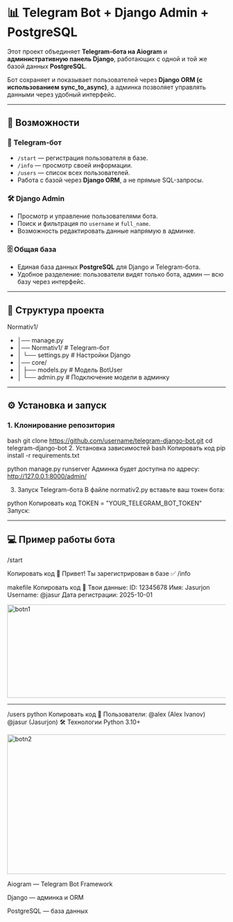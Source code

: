 # 📊 Telegram Bot + Django Admin + PostgreSQL

Этот проект объединяет **Telegram-бота на Aiogram** и **административную панель Django**, работающих с одной и той же базой данных **PostgreSQL**.  

Бот сохраняет и показывает пользователей через **Django ORM (с использованием sync_to_async)**, а админка позволяет управлять данными через удобный интерфейс.

---

## 🚀 Возможности
### 🤖 Telegram-бот
- `/start` — регистрация пользователя в базе.  
- `/info` — просмотр своей информации.  
- `/users` — список всех пользователей.  
- Работа с базой через **Django ORM**, а не прямые SQL-запросы.  

### 🛠 Django Admin
- Просмотр и управление пользователями бота.  
- Поиск и фильтрация по `username` и `full_name`.  
- Возможность редактировать данные напрямую в админке.  

### 🗄 Общая база
- Единая база данных **PostgreSQL** для Django и Telegram-бота.  
- Удобное разделение: пользователи видят только бота, админ — всю базу через интерфейс.  

---

## 📂 Структура проекта
Normativ1/
- │── manage.py
- │── Normativ1/  # Telegram-бот
- │ └── settings.py # Настройки Django
- │── core/
- │ ├── models.py # Модель BotUser
- │ └── admin.py # Подключение модели в админку

---

## ⚙ Установка и запуск

### 1. Клонирование репозитория
bash
git clone https://github.com/username/telegram-django-bot.git
cd telegram-django-bot
2. Установка зависимостей
bash
Копировать код
pip install -r requirements.txt

python manage.py runserver
Админка будет доступна по адресу: http://127.0.0.1:8000/admin/

3. Запуск Telegram-бота
В файле normativ2.py вставьте ваш токен бота:

python
Копировать код
TOKEN = "YOUR_TELEGRAM_BOT_TOKEN"
Запуск:

---

## 💻 Пример работы бота
/start

Копировать код
👋 Привет! Ты зарегистрирован в базе ✅
/info

makefile
Копировать код
📝 Твои данные:
ID: 12345678
Имя: Jasurjon
Username: @jasur
Дата регистрации: 2025-10-01

<img width="914" height="215" alt="botn1" src="https://github.com/user-attachments/assets/14e4ef71-aa6b-42ce-a975-e5a27f4d29e8" />

---

/users
python
Копировать код
👥 Пользователи:
@alex (Alex Ivanov)
@jasur (Jasurjon)
🛠 Технологии
Python 3.10+

<img width="924" height="322" alt="botn2" src="https://github.com/user-attachments/assets/c3f6e027-861c-4447-8168-73e3b676ba83" />

Aiogram — Telegram Bot Framework

Django — админка и ORM

PostgreSQL — база данных

